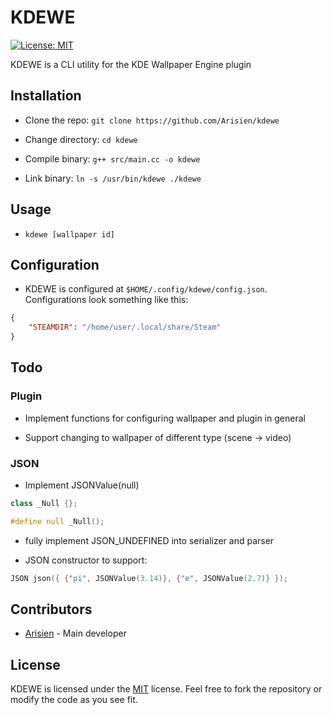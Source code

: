 # KDEWE
[![License: MIT](https://img.shields.io/badge/License-MIT-yellow.svg)](https://opensource.org/licenses/MIT)

KDEWE is a CLI utility for the KDE Wallpaper Engine plugin

## Installation

* Clone the repo: `git clone https://github.com/Arisien/kdewe`

* Change directory: `cd kdewe`

* Compile binary: `g++ src/main.cc -o kdewe`

* Link binary: `ln -s /usr/bin/kdewe ./kdewe`

## Usage

* `kdewe [wallpaper id]`

## Configuration

* KDEWE is configured at `$HOME/.config/kdewe/config.json`. Configurations look something like this:

```json
{
    "STEAMDIR": "/home/user/.local/share/Steam"
}
```

## Todo

### Plugin

* Implement functions for configuring wallpaper and plugin in general

* Support changing to wallpaper of different type (scene -> video)

### JSON

* Implement JSONValue(null)

```c++
class _Null {};

#define null _Null();
```

* fully implement JSON_UNDEFINED into serializer and parser

* JSON constructor to support: 
```c++
JSON json({ {"pi", JSONValue(3.14)}, {"e", JSONValue(2.7)} });
```

## Contributors

* [Arisien](https://github.com/Arisien) - Main developer

## License
KDEWE is licensed under the [MIT](LICENSE) license. Feel free to fork the repository or modify the code as you see fit.
